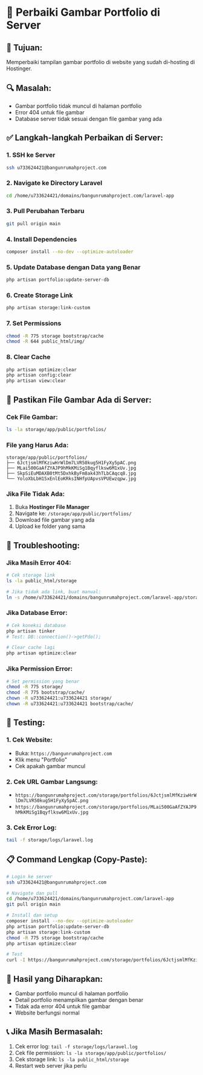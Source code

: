 # 🔧 Perbaiki Gambar Portfolio di Server

## 🎯 **Tujuan:**
Memperbaiki tampilan gambar portfolio di website yang sudah di-hosting di Hostinger.

## 🔍 **Masalah:**
- Gambar portfolio tidak muncul di halaman portfolio
- Error 404 untuk file gambar
- Database server tidak sesuai dengan file gambar yang ada

## ✅ **Langkah-langkah Perbaikan di Server:**

### **1. SSH ke Server**
```bash
ssh u733624421@bangunrumahproject.com
```

### **2. Navigate ke Directory Laravel**
```bash
cd /home/u733624421/domains/bangunrumahproject.com/laravel-app
```

### **3. Pull Perubahan Terbaru**
```bash
git pull origin main
```

### **4. Install Dependencies**
```bash
composer install --no-dev --optimize-autoloader
```

### **5. Update Database dengan Data yang Benar**
```bash
php artisan portfolio:update-server-db
```

### **6. Create Storage Link**
```bash
php artisan storage:link-custom
```

### **7. Set Permissions**
```bash
chmod -R 775 storage bootstrap/cache
chmod -R 644 public_html/img/
```

### **8. Clear Cache**
```bash
php artisan optimize:clear
php artisan config:clear
php artisan view:clear
```

## 📁 **Pastikan File Gambar Ada di Server:**

### **Cek File Gambar:**
```bash
ls -la storage/app/public/portfolios/
```

### **File yang Harus Ada:**
```
storage/app/public/portfolios/
├── 6JctjsmlMfKziwHrWlDm7LVR50kug5H1FyXy5pAC.png
├── MLai500GaAfZYAJP9hMkKMiSg1Bqyflksw6M1xUv.jpg
├── SkpSiEuMDAXB0tMt5DxhkByFm8ak43hTLbCAqcq8.jpg
└── YoloXbLbH1SxEnlEoKRksINHfpUApvsVPUEwzqpw.jpg
```

### **Jika File Tidak Ada:**
1. Buka **Hostinger File Manager**
2. Navigate ke: `/storage/app/public/portfolios/`
3. Download file gambar yang ada
4. Upload ke folder yang sama

## 🔧 **Troubleshooting:**

### **Jika Masih Error 404:**
```bash
# Cek storage link
ls -la public_html/storage

# Jika tidak ada link, buat manual:
ln -s /home/u733624421/domains/bangunrumahproject.com/laravel-app/storage/app/public /home/u733624421/domains/bangunrumahproject.com/public_html/storage
```

### **Jika Database Error:**
```bash
# Cek koneksi database
php artisan tinker
# Test: DB::connection()->getPdo();

# Clear cache lagi
php artisan optimize:clear
```

### **Jika Permission Error:**
```bash
# Set permission yang benar
chmod -R 775 storage/
chmod -R 775 bootstrap/cache/
chown -R u733624421:u733624421 storage/
chown -R u733624421:u733624421 bootstrap/cache/
```

## 🧪 **Testing:**

### **1. Cek Website:**
- Buka: `https://bangunrumahproject.com`
- Klik menu "Portfolio"
- Cek apakah gambar muncul

### **2. Cek URL Gambar Langsung:**
- `https://bangunrumahproject.com/storage/portfolios/6JctjsmlMfKziwHrWlDm7LVR50kug5H1FyXy5pAC.png`
- `https://bangunrumahproject.com/storage/portfolios/MLai500GaAfZYAJP9hMkKMiSg1Bqyflksw6M1xUv.jpg`

### **3. Cek Error Log:**
```bash
tail -f storage/logs/laravel.log
```

## 📋 **Command Lengkap (Copy-Paste):**

```bash
# Login ke server
ssh u733624421@bangunrumahproject.com

# Navigate dan pull
cd /home/u733624421/domains/bangunrumahproject.com/laravel-app
git pull origin main

# Install dan setup
composer install --no-dev --optimize-autoloader
php artisan portfolio:update-server-db
php artisan storage:link-custom
chmod -R 775 storage bootstrap/cache
php artisan optimize:clear

# Test
curl -I https://bangunrumahproject.com/storage/portfolios/6JctjsmlMfKziwHrWlDm7LVR50kug5H1FyXy5pAC.png
```

## 🎯 **Hasil yang Diharapkan:**
- Gambar portfolio muncul di halaman portfolio
- Detail portfolio menampilkan gambar dengan benar
- Tidak ada error 404 untuk file gambar
- Website berfungsi normal

## 📞 **Jika Masih Bermasalah:**
1. Cek error log: `tail -f storage/logs/laravel.log`
2. Cek file permission: `ls -la storage/app/public/portfolios/`
3. Cek storage link: `ls -la public_html/storage`
4. Restart web server jika perlu
